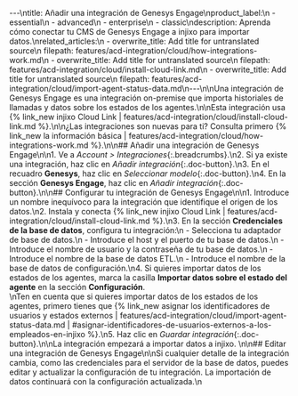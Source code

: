 ---\ntitle: Añadir una integración de Genesys Engage\nproduct_label:\n  - essential\n  - advanced\n  - enterprise\n  - classic\ndescription: Aprenda cómo conectar tu CMS de Genesys Engage a injixo para importar datos.\nrelated_articles:\n  - overwrite_title: Add title for untranslated source\n    filepath: features/acd-integration/cloud/how-integrations-work.md\n  - overwrite_title: Add title for untranslated source\n    filepath: features/acd-integration/cloud/install-cloud-link.md\n  - overwrite_title: Add title for untranslated source\n    filepath: features/acd-integration/cloud/import-agent-status-data.md\n---\n\nUna integración de Genesys Engage es una integración on-premise que importa historiales de llamadas y datos sobre los estados de los agentes.\n\nEsta integración usa {% link_new injixo Cloud Link | features/acd-integration/cloud/install-cloud-link.md %}.\n\n¿Las integraciones son nuevas para ti? Consulta primero {% link_new la información básica | features/acd-integration/cloud/how-integrations-work.md %}.\n\n## Añadir una integración de Genesys Engage\n\n1. Ve a _Account > Integraciones_{:.breadcrumbs}.\n2. Si ya existe una integración, haz clic en _Añadir integración_{:.doc-button}.\n3. En el recuadro **Genesys**, haz clic en _Seleccionar modelo_{:.doc-button}.\n4. En la sección **Genesys Engage**, haz clic en _Añadir integración_{:.doc-button}.\n\n## Configurar tu integración de Genesys Engage\n\n1. Introduce un nombre inequívoco para la integración que identifique el origen de los datos.\n2. Instala y conecta {% link_new injixo Cloud Link | features/acd-integration/cloud/install-cloud-link.md %}.\n3. En la sección **Credenciales de la base de datos**, configura tu integración:\n - Selecciona tu adaptador de base de datos.\n - Introduce el host y el puerto de tu base de datos.\n - Introduce el nombre de usuario y la contraseña de tu base de datos.\n - Introduce el nombre de la base de datos ETL.\n - Introduce el nombre de la base de datos de configuración.\n4. Si quieres importar datos de los estados de los agentes, marca la casilla **Importar datos sobre el estado del agente** en la sección **Configuración**.<br>\nTen en cuenta que si quieres importar datos de los estados de los agentes, primero tienes que {% link_new asignar los identificadores de usuarios y estados externos | features/acd-integration/cloud/import-agent-status-data.md | #asignar-identificadores-de-usuarios-externos-a-los-empleados-en-injixo %}.\n5. Haz clic en _Guardar integración_{:.doc-button}.\n\nLa integración empezará a importar datos a injixo. \n\n## Editar una integración de Genesys Engage\n\nSi cualquier detalle de la integración cambia, como las credenciales para el servidor de la base de datos, puedes editar y actualizar la configuración de tu integración. La importación de datos continuará con la configuración actualizada.\n